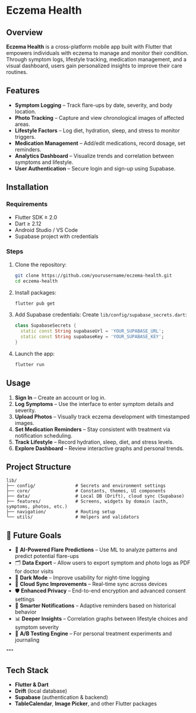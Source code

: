 # Eczema Health

## Overview
**Eczema Health** is a cross-platform mobile app built with Flutter that empowers individuals with eczema to manage and monitor their condition. Through symptom logs, lifestyle tracking, medication management, and a visual dashboard, users gain personalized insights to improve their care routines.

## Features
- **Symptom Logging** – Track flare-ups by date, severity, and body location.
- **Photo Tracking** – Capture and view chronological images of affected areas.
- **Lifestyle Factors** – Log diet, hydration, sleep, and stress to monitor triggers.
- **Medication Management** – Add/edit medications, record dosage, set reminders.
- **Analytics Dashboard** – Visualize trends and correlation between symptoms and lifestyle.
- **User Authentication** – Secure login and sign-up using Supabase.

## Installation

### Requirements
- Flutter SDK ≥ 2.0
- Dart ≥ 2.12
- Android Studio / VS Code
- Supabase project with credentials

### Steps
1. Clone the repository:
   ```bash
   git clone https://github.com/yourusername/eczema-health.git
   cd eczema-health
   ```

2. Install packages:
   ```bash
   flutter pub get
   ```

3. Add Supabase credentials:
   Create `lib/config/supabase_secrets.dart`:
   ```dart
   class SupabaseSecrets {
     static const String supabaseUrl = 'YOUR_SUPABASE_URL';
     static const String supabaseKey = 'YOUR_SUPABASE_KEY';
   }
   ```

4. Launch the app:
   ```bash
   flutter run
   ```

## Usage
1. **Sign In** – Create an account or log in.
2. **Log Symptoms** – Use the interface to enter symptom details and severity.
3. **Upload Photos** – Visually track eczema development with timestamped images.
4. **Set Medication Reminders** – Stay consistent with treatment via notification scheduling.
5. **Track Lifestyle** – Record hydration, sleep, diet, and stress levels.
6. **Explore Dashboard** – Review interactive graphs and personal trends.

## Project Structure
```
lib/
├── config/               # Secrets and environment settings
├── core/                 # Constants, themes, UI components
├── data/                 # Local DB (Drift), cloud sync (Supabase)
├── features/             # Screens, widgets by domain (auth, symptoms, photos, etc.)
├── navigation/           # Routing setup
└── utils/                # Helpers and validators
```
## 🚀 Future Goals
- 🧠 **AI-Powered Flare Predictions** – Use ML to analyze patterns and predict potential flare-ups
- 🗂️ **Data Export** – Allow users to export symptom and photo logs as PDF for doctor visits
- 🌙 **Dark Mode** – Improve usability for night-time logging
- 🔄 **Cloud Sync Improvements** – Real-time sync across devices
- 🛡️ **Enhanced Privacy** – End-to-end encryption and advanced consent settings
- 🔔 **Smarter Notifications** – Adaptive reminders based on historical behavior
- 📊 **Deeper Insights** – Correlation graphs between lifestyle choices and symptom severity
- 🧪 **A/B Testing Engine** – For personal treatment experiments and journaling

"""

## Tech Stack
- **Flutter & Dart**
- **Drift** (local database)
- **Supabase** (authentication & backend)
- **TableCalendar**, **Image Picker**, and other Flutter packages



